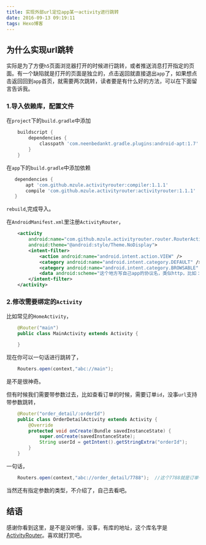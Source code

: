 ```yaml
---
title: 实现外部url定位app某一activity进行跳转
date: 2016-09-13 09:19:11
tags: Hexo博客
---
```


## 为什么实现url跳转

实际是为了方便`h5`页面浏览器打开的时候进行跳转，或者推送消息打开指定的页面。有一个缺陷就是打开的页面是独立的，点击返回就直接退出`app`了，如果想点击返回回到`app`首页，就需要两次跳转，读者要是有什么好的方法，可以在下面留言告诉我。

### 1.导入依赖库，配置文件

在`project`下的`build.gradle`中添加
```gradle
    buildscript {
        dependencies {
            classpath 'com.neenbedankt.gradle.plugins:android-apt:1.7'
        }
    }
```

在`app`下的`build.gradle`中添加依赖
```gradle
   dependencies {
       apt 'com.github.mzule.activityrouter:compiler:1.1.1'
       compile 'com.github.mzule.activityrouter:activityrouter:1.1.1'
   }
```
`rebuild`,完成导入。

在`AndroidManifest.xml`里注册`ActivityRouter`，
```xml
    <activity
        android:name="com.github.mzule.activityrouter.router.RouterActivity"
        android:theme="@android:style/Theme.NoDisplay">
        <intent-filter>
            <action android:name="android.intent.action.VIEW" />
            <category android:name="android.intent.category.DEFAULT" />
            <category android:name="android.intent.category.BROWSABLE" />
            <data android:scheme="这个地方写自己app的协议名，类似http，比如：abc" />
        </intent-filter>
    </activity>
```

### 2.修改需要绑定的`Activity`
比如常见的`HomeActivity`，
```java
    @Router("main")
    public class MainActivity extends Activity {

    }
```
现在你可以一句话进行跳转了，
```java
    Routers.open(context,"abc://main");
```
是不是很神奇。

但有时候我们需要带参数过去，比如查看订单的时候，需要订单`id`，没事`url`支持带参数跳转，
```java
    @Router("order_detail/:orderId")
    public class OrderDetailActivity extends Activity {
        @Override
        protected void onCreate(Bundle savedInstanceState) {
            super.onCreate(savedInstanceState);
            String userId = getIntent().getStringExtra("orderId");
        }
    }
```
一句话，
```java
    Routers.open(context,"abc://order_detail/7788");  //这个7788就是订单号7788
```
当然还有指定参数的类型，不介绍了，自己去看吧。

## 结语

感谢你看到这里，是不是没听懂，没事，有库的地址，这个库名字是 [ActivityRouter](https://github.com/mzule/ActivityRouter)。喜欢就打赏吧。